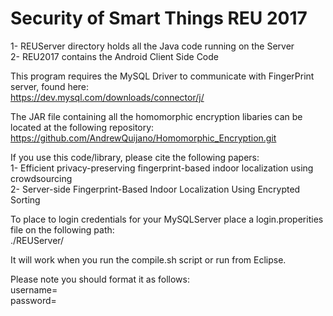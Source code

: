 # Security of Smart Things REU 2017  
1- REUServer directory holds all the Java code running on the Server  
2- REU2017 contains the Android Client Side Code  

This program requires the MySQL Driver to communicate with FingerPrint server, found here:  
https://dev.mysql.com/downloads/connector/j/  

The JAR file containing all the homomorphic encryption libaries can be located at the following repository:  
https://github.com/AndrewQuijano/Homomorphic_Encryption.git  

If you use this code/library, please cite the following papers:  
1- Efficient privacy-preserving fingerprint-based indoor localization using crowdsourcing  
2- Server-side Fingerprint-Based Indoor Localization
Using Encrypted Sorting  

To place to login credentials for your MySQLServer place a 
login.properities file on the following path:  
./REUServer/  

It will work when you run the compile.sh script or run from Eclipse.  

Please note you should format it as follows:  
username=<username>  
password=<password>  

